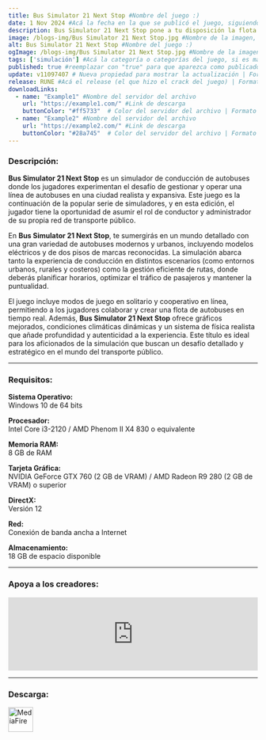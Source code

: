 ```yaml
---
title: Bus Simulator 21 Next Stop #Nombre del juego :)
date: 1 Nov 2024 #Acá la fecha en la que se publicó el juego, siguiendo este formato: Dia "30", Mes "Oct", Año "2024" = como debe quedar: 30 Oct 2024
description: Bus Simulator 21 Next Stop pone a tu disposición la flota de autobuses más amplia de la saga con 30 autobuses con licencia oficial. Conduce por dos mapas radicalmente distintos, por tu cuenta o con un amigo. Juega con elementos de gestión ampliados o simplemente diviértete al volante. #Acá una mini descripción del juego
image: /blogs-img/Bus Simulator 21 Next Stop.jpg #Nombre de la imagen, por lo general es exactamente el mismo nombre que el juego excluyendo lo ":" (Dos puntos)
alt: Bus Simulator 21 Next Stop #Nombre del juego :)
ogImage: /blogs-img/Bus Simulator 21 Next Stop.jpg #Nombre de la imagen, por lo general es exactamente el mismo nombre que el juego excluyendo lo ":" (Dos puntos)
tags: ['simulación'] #Acá la categoría o categorías del juego, si es más de una se coloca en este formato: ['categoría1', 'categoría2']
published: true #reemplazar con "true" para que aparezca como publicado
update: v11097407 # Nueva propiedad para mostrar la actualización | Formato: v1.0.0
release: RUNE #Acá el release (el que hizo el crack del juego) | Formato: Nicolhetti
downloadLinks:
  - name: "Example1" #Nombre del servidor del archivo
    url: "https://example1.com/" #Link de descarga
    buttonColor: "#ff5733"  # Color del servidor del archivo | Formato hexadecimal | MediaFire: #0171F0 | Buzzheavier: #FF6600 |
  - name: "Example2" #Nombre del servidor del archivo
    url: "https://example2.com/" #Link de descarga
    buttonColor: "#28a745"  # Color del servidor del archivo | Formato hexadecimal | MediaFire: #0171F0 | Buzzheavier: #FF6600 |
---
```


<!--En VSCode seleccionando una palabra, por ejemplo: "Bus Simulator 21 Next Stop" y apretando Ctrl+F2 se seleccionan todas las palabras iguales-->

### Descripción:
**Bus Simulator 21 Next Stop** es un simulador de conducción de autobuses donde los jugadores experimentan el desafío de gestionar y operar una línea de autobuses en una ciudad realista y expansiva. Este juego es la continuación de la popular serie de simuladores, y en esta edición, el jugador tiene la oportunidad de asumir el rol de conductor y administrador de su propia red de transporte público.

En **Bus Simulator 21 Next Stop**, te sumergirás en un mundo detallado con una gran variedad de autobuses modernos y urbanos, incluyendo modelos eléctricos y de dos pisos de marcas reconocidas. La simulación abarca tanto la experiencia de conducción en distintos escenarios (como entornos urbanos, rurales y costeros) como la gestión eficiente de rutas, donde deberás planificar horarios, optimizar el tráfico de pasajeros y mantener la puntualidad. 

El juego incluye modos de juego en solitario y cooperativo en línea, permitiendo a los jugadores colaborar y crear una flota de autobuses en tiempo real. Además, **Bus Simulator 21 Next Stop** ofrece gráficos mejorados, condiciones climáticas dinámicas y un sistema de física realista que añade profundidad y autenticidad a la experiencia. Este título es ideal para los aficionados de la simulación que buscan un desafío detallado y estratégico en el mundo del transporte público.

<!--Prompt para Chat-GPT: Hazme una descripción para el juego "Bus Simulator 21 Next Stop" y cada que menciones "Bus Simulator 21 Next Stop" ponlo en negrita -->

---

### Requisitos:
**Sistema Operativo:**  
Windows 10 de 64 bits

**Procesador:**  
Intel Core i3-2120 / AMD Phenom II X4 830 o equivalente

**Memoria RAM:**  
8 GB de RAM

**Tarjeta Gráfica:**  
NVIDIA GeForce GTX 760 (2 GB de VRAM) / AMD Radeon R9 280 (2 GB de VRAM) o superior

**DirectX:**  
Versión 12

**Red:**  
Conexión de banda ancha a Internet

**Almacenamiento:**  
18 GB de espacio disponible

<!--Si falta o sobra un requisito se quita o se agrega manteniendo el mismo formato-->

---

### Apoya a los creadores:
<iframe src="https://store.steampowered.com/widget/976590/" frameborder="0" style="background-color: transparent; width: 100% !important; aspect-ratio: 646 / 190;"></iframe>

<!--Reemplazar los numeros (AppID) del juego (en este caso 976590) por el numero (AppID) correspondiente con el juego a publicar-->
<!--El AppID se encuentra en la URL del Juego en Steam-->

---

### Descarga:

[<img src="https://gist.github.com/cxmeel/0dbc95191f239b631c3874f4ccf114e2/raw/download.svg" alt="MediaFire" height="50" />](https://www.mediafire.com/file/vx7vqtgqhqlkb2t/Bus_Simulator_21_Next_Stop.zip/file)

<!-- # se debe reemplazar por el link de descarga-->

<!--MediaFire se debe reemplazar por el servicio donde está subido el juego-->